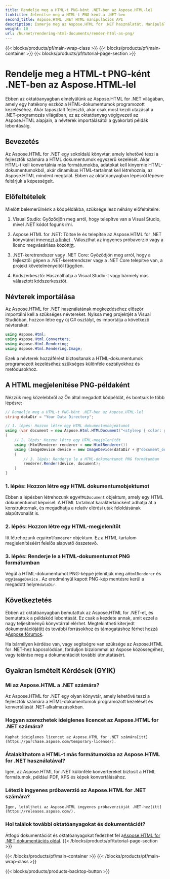 ```yaml
---
title: Rendelje meg a HTML-t PNG-ként .NET-ben az Aspose.HTML-lel
linktitle: Jelenítse meg a HTML-t PNG-ként a .NET-ben
second_title: Aspose.HTML .NET HTML manipulációs API
description: Ismerje meg az Aspose.HTML for .NET használatát. Manipuláljon HTML-t, konvertáljon különféle formátumokba és így tovább. Merüljön el ebben az átfogó oktatóanyagban!
weight: 10
url: /hu/net/rendering-html-documents/render-html-as-png/
---
```


{{< blocks/products/pf/main-wrap-class >}}
{{< blocks/products/pf/main-container >}}
{{< blocks/products/pf/tutorial-page-section >}}

# Rendelje meg a HTML-t PNG-ként .NET-ben az Aspose.HTML-lel


Ebben az oktatóanyagban elmélyülünk az Aspose.HTML for .NET világában, amely egy hatékony eszköz a HTML-dokumentumok programozott kezeléséhez. Akár tapasztalt fejlesztő, akár csak most kezdi utazását a .NET-programozás világában, ez az oktatóanyag végigvezeti az Aspose.HTML alapjain, a névterek importálásától a gyakorlati példák lebontásáig.

## Bevezetés

Az Aspose.HTML for .NET egy sokoldalú könyvtár, amely lehetővé teszi a fejlesztők számára a HTML dokumentumok egyszerű kezelését. Akár HTML-t kell konvertálnia más formátumokba, adatokat kell kinyernie HTML-dokumentumokból, akár dinamikus HTML-tartalmat kell létrehoznia, az Aspose.HTML mindent megtalál. Ebben az oktatóanyagban lépésről lépésre feltárjuk a képességeit.

## Előfeltételek

Mielőtt belemerülnénk a kódpéldákba, szüksége lesz néhány előfeltételre:

1. Visual Studio: Győződjön meg arról, hogy telepítve van a Visual Studio, mivel .NET kódot fogunk írni.

2.  Aspose.HTML for .NET: Töltse le és telepítse az Aspose.HTML for .NET könyvtárat innen[ezt a linket](https://releases.aspose.com/html/net/) . Választhat az ingyenes próbaverzió vagy a licenc megvásárlása között[itt](https://purchase.aspose.com/buy).

3. .NET-keretrendszer vagy .NET Core: Győződjön meg arról, hogy a fejlesztői gépen a .NET-keretrendszer vagy a .NET Core telepítve van, a projekt követelményeitől függően.

4. Kódszerkesztő: Használhatja a Visual Studio-t vagy bármely más választott kódszerkesztőt.

## Névterek importálása

Az Aspose.HTML for .NET használatának megkezdéséhez először importálni kell a szükséges névtereket. Nyissa meg projektjét a Visual Studióban, hozzon létre egy új C# osztályt, és importálja a következő névtereket:

```csharp
using Aspose.Html;
using Aspose.Html.Converters;
using Aspose.Html.Rendering;
using Aspose.Html.Rendering.Image;
```

Ezek a névterek hozzáférést biztosítanak a HTML-dokumentumok programozott kezeléséhez szükséges különféle osztályokhoz és metódusokhoz.

## A HTML megjelenítése PNG-példaként

Nézzük meg közelebbről az Ön által megadott kódpéldát, és bontsuk le több lépésre:

```csharp
// Rendelje meg a HTML-t PNG-ként .NET-ben az Aspose.HTML-lel
string dataDir = "Your Data Directory";

// 1. lépés: Hozzon létre egy HTML dokumentumobjektumot
using (var document = new Aspose.Html.HTMLDocument("<style>p { color: green; }</style><p>my first paragraph</p>", @"c:\work\"))
{
    // 2. lépés: Hozzon létre egy HTML-megjelenítőt
    using (HtmlRenderer renderer = new HtmlRenderer())
    using (ImageDevice device = new ImageDevice(dataDir + @"document_out.png"))
    {
        // 3. lépés: Renderje le a HTML-dokumentumot PNG formátumban
        renderer.Render(device, document);
    }
}
```

### 1. lépés: Hozzon létre egy HTML dokumentumobjektumot

 Ebben a lépésben létrehozunk egy`HTMLDocument` objektum, amely egy HTML dokumentumot képvisel. A HTML tartalmat karakterláncként adhatja át a konstruktornak, és megadhatja a relatív elérési utak feloldásának alapútvonalát is.

### 2. lépés: Hozzon létre egy HTML-megjelenítőt

 Itt létrehozunk egy`HtmlRenderer` objektum. Ez a HTML-tartalom megjelenítéséért felelős alapvető összetevő. 

### 3. lépés: Renderje le a HTML-dokumentumot PNG formátumban

 Végül a HTML-dokumentumot PNG-képpé jelenítjük meg a`HtmlRenderer` és egy`ImageDevice` . Az eredményül kapott PNG-kép mentésre kerül a megadott helyre`dataDir`.

## Következtetés

Ebben az oktatóanyagban bemutattuk az Aspose.HTML for .NET-et, és bemutattuk a példakód lebontását. Ez csak a kezdete annak, amit ezzel a nagy teljesítményű könyvtárral elérhet. Megtekintheti kiterjedt dokumentációját[itt](https://reference.aspose.com/html/net/) és további forrásokhoz és támogatáshoz férhet hozzá a[Aspose fórumok](https://forum.aspose.com/).

Ha bármilyen kérdése van, vagy segítségre van szüksége az Aspose.HTML for .NET-hez kapcsolódóan, forduljon bizalommal az Aspose közösségéhez, vagy tekintse meg a dokumentációt további útmutatásért.

## Gyakran Ismételt Kérdések (GYIK)

### Mi az Aspose.HTML a .NET számára?
   Az Aspose.HTML for .NET egy olyan könyvtár, amely lehetővé teszi a fejlesztők számára a HTML-dokumentumok programozott kezelését és konvertálását .NET-alkalmazásokban.

### Hogyan szerezhetek ideiglenes licencet az Aspose.HTML for .NET számára?
    Kaphat ideiglenes licencet az Aspose.HTML for .NET számára[itt](https://purchase.aspose.com/temporary-license/).

### Átalakíthatom a HTML-t más formátumokba az Aspose.HTML for .NET használatával?
   Igen, az Aspose.HTML for .NET különféle konvertereket biztosít a HTML formátumok, például PDF, XPS és képek konvertálásához.

### Létezik ingyenes próbaverzió az Aspose.HTML for .NET számára?
    Igen, letöltheti az Aspose.HTML ingyenes próbaverzióját .NET-hez[itt](https://releases.aspose.com/).

### Hol találok további oktatóanyagokat és dokumentációt?
   Átfogó dokumentációt és oktatóanyagokat fedezhet fel a[Aspose.HTML for .NET dokumentációs oldal](https://reference.aspose.com/html/net/).
{{< /blocks/products/pf/tutorial-page-section >}}

{{< /blocks/products/pf/main-container >}}
{{< /blocks/products/pf/main-wrap-class >}}

{{< blocks/products/products-backtop-button >}}
